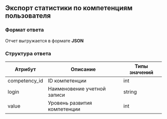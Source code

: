 ## Экспорт статистики по компетенциям пользователя
### Формат ответа
Отчет выгружается в формате **JSON**
### Структура ответа
| Атрибут |Описание| Типы значений |
| -------| ----- | ---- |
| competency_id | ID компетенции | int |
| login | Наименовение учетной записи | string |
| value | Уровень развития компетенции | int |